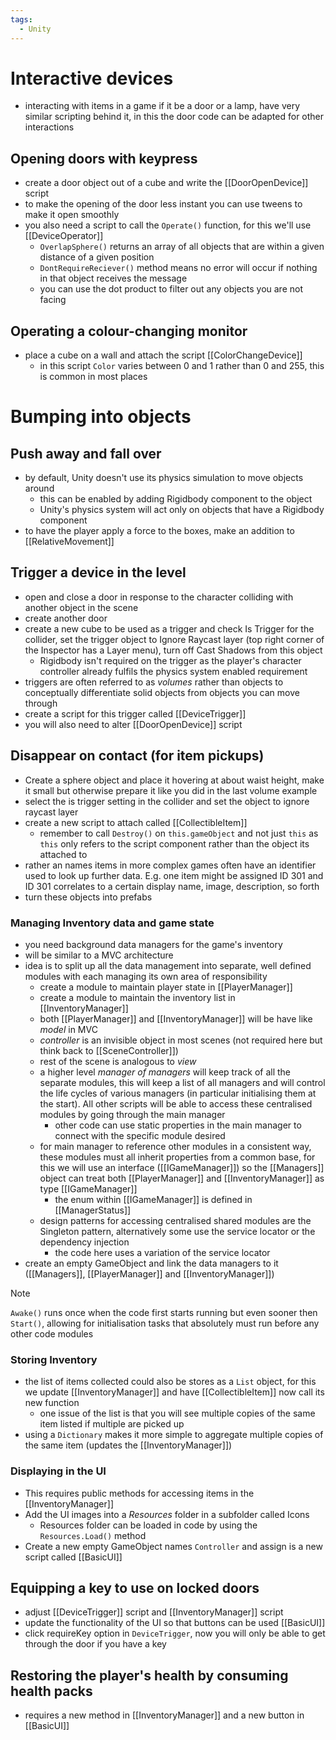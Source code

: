 ```yaml
---
tags:
  - Unity
---
```

# Interactive devices
- interacting with items in a game if it be a door or a lamp, have very similar scripting behind it, in this the door code can be adapted for other interactions
## Opening doors with keypress
- create a door object out of a cube and write the [[DoorOpenDevice]] script
- to make the opening of the door less instant you can use tweens to make it open smoothly
- you also need a script to call the `Operate()` function, for this we'll use [[DeviceOperator]]
	- `OverlapSphere()` returns an array of all objects that are within a given distance of a given position
	- `DontRequireReciever()` method means no error will occur if nothing in that object receives the message
	- you can use the dot product to filter out any objects you are not facing
## Operating a colour-changing monitor
- place a cube on a wall and attach the script [[ColorChangeDevice]]
	- in this script `Color` varies between 0 and 1 rather than 0 and 255, this is common in most places
# Bumping into objects
## Push away and fall over
- by default, Unity doesn't use its physics simulation to move objects around
	- this can be enabled by adding Rigidbody component to the object
	- Unity's physics system will act only on objects that have a Rigidbody component 
- to have the player apply a force to the boxes, make an addition to [[RelativeMovement]]
## Trigger a device in the level
- open and close a door in response to the character colliding with another object in the scene
- create another door
- create a new cube to be used as a trigger and check Is Trigger for the collider, set the trigger object to Ignore Raycast layer (top right corner of the Inspector has a Layer menu), turn off Cast Shadows from this object
	- Rigidbody isn't required on the trigger as the player's character controller already fulfils the physics system enabled requirement
- triggers are often referred to as *volumes* rather than objects to conceptually differentiate solid objects from objects you can move through
- create a script for this trigger called [[DeviceTrigger]]
- you will also need to alter [[DoorOpenDevice]] script
## Disappear on contact (for item pickups)
- Create a sphere object and place it hovering at about waist height, make it small but otherwise prepare it like you did in the last volume example
- select the is trigger setting in the collider and set the object to ignore raycast layer
- create a new script to attach called [[CollectibleItem]]
	- remember to call `Destroy()` on `this.gameObject` and not just `this` as `this` only refers to the script component rather than the object its attached to
- rather an names items in more complex games often have an identifier used to look up further data. E.g. one item might be assigned ID 301 and ID 301 correlates to a certain display name, image, description, so forth
- turn these objects into prefabs
### Managing Inventory data and game state
- you need background data managers for the game's inventory
- will be similar to a MVC architecture
- idea is to split up all the data management into separate, well defined modules with each managing its own area of responsibility
	- create a module to maintain player state in [[PlayerManager]]
	- create a module to maintain the inventory list in [[InventoryManager]]
	- both [[PlayerManager]] and [[InventoryManager]] will be have like *model* in MVC
	- *controller* is an invisible object in most scenes (not required here but think back to [[SceneController]])
	- rest of the scene is analogous to *view*
	- a higher level *manager of managers* will keep track of all the separate modules, this will keep a list of all managers and will control the life cycles of various managers (in particular initialising them at the start). All other scripts will be able to access these centralised modules by going through the main manager
		- other code can use static properties in the main manager to connect with the specific module desired
	- for main manager to reference other modules in a consistent way, these modules must all inherit properties from a common base, for this we will use an interface ([[IGameManager]]) so the [[Managers]] object can treat both [[PlayerManager]] and [[InventoryManager]] as type [[IGameManager]] 
		- the enum within [[IGameManager]] is defined in [[ManagerStatus]]
	- design patterns for accessing centralised shared modules are the Singleton pattern, alternatively some use the service locator or the dependency injection
		- the code here uses a variation of the service locator
- create an empty GameObject and link the data managers to it ([[Managers]], [[PlayerManager]] and [[InventoryManager]])
> [!note]
> `Awake()` runs once when the code first starts running but even sooner then `Start()`, allowing for initialisation tasks that absolutely must run before any other code modules

### Storing Inventory
- the list of items collected could also be stores as a `List` object, for this we update [[InventoryManager]] and have [[CollectibleItem]] now call its new function
	- one issue of the list is that you will see multiple copies of the same item listed if multiple are picked up
- using a `Dictionary` makes it more simple to aggregate multiple copies of the same item (updates the [[InventoryManager]])
### Displaying in the UI
- This requires public methods for accessing items in the [[InventoryManager]]
- Add the UI images into a *Resources* folder in a subfolder called Icons
	- Resources folder can be loaded in code by using the `Resources.Load()` method
- Create a new empty GameObject names `Controller` and assign is a new script called [[BasicUI]]
## Equipping a key to use on locked doors
- adjust [[DeviceTrigger]] script and [[InventoryManager]] script
- update the functionality of the UI so that buttons can be used [[BasicUI]]
- click requireKey option in `DeviceTrigger`, now you will only be able to get through the door if you have a key
## Restoring the player's health by consuming health packs
- requires a new method in [[InventoryManager]] and a new button in [[BasicUI]]